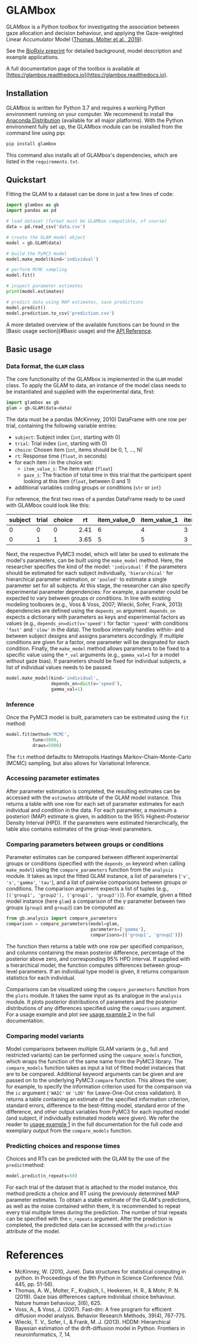 # GLAMbox

GLAMbox is a Python toolbox for investigating the association between gaze allocation and decision behaviour, and applying the Gaze-weighted Linear Accumulator Model ([Thomas, Molter et al., 2019](https://www.nature.com/articles/s41562-019-0584-8)).

See the [BioRxiv preprint](https://www.biorxiv.org/content/10.1101/741678v1) for detailed background, model description and example applications.

A full documentation page of the toolbox is available at [https://glambox.readthedocs.io](https://glambox.readthedocs.io).

## Installation

GLAMbox is written for Python 3.7 and requires a working Python environment running on your computer. We recommend to install the [Anaconda Distribution](https://www.anaconda.com/distribution/) (available for all major platforms).
With the Python environment fully set up, the GLAMbox module can be installed from the command line using pip:

```bash
pip install glambox
```

This command also installs all of GLAMbox's dependencies, which are listed in the `requirements.txt`.

## Quickstart

Fitting the GLAM to a dataset can be done in just a few lines of code:

```py
import glambox as gb
import pandas as pd

# load dataset (format must be GLAMbox compatible, of course)
data = pd.read_csv('data.csv')

# create the GLAM model object
model = gb.GLAM(data)

# build the PyMC3 model
model.make_model(kind='individual')

# perform MCMC sampling
model.fit()

# inspect parameter estimates
print(model.estimates)

# predict data using MAP estimates, save predictions
model.predict()
model.prediction.to_csv('prediction.csv')
```

A more detailed overview of the available functions can be found in the [Basic usage section](#Basic usage) and the [API Reference](https://glambox.readthedocs.io/en/latest/glambox.html).

## Basic usage

### Data format, the `GLAM` class

The core functionality of the GLAMbox is implemented in the `GLAM` model class. To apply the GLAM to data, an instance of the model class needs to be instantiated and supplied with the experimental data, first:

```python
import glambox as gb
glam = gb.GLAM(data=data)
````

The data must be a pandas (McKinney, 2010) DataFrame with one row per trial, containing the following variable entries:

- `subject`: Subject index (`int`, starting with 0)
- `trial`: Trial index (`int`, starting with 0)
- `choice`: Chosen item (`int`, items should be 0, 1, ..., N)
- `rt`: Response time (`float`, in seconds)
- for each item *i* in the choice set:
    - `item_value_i`: The item value (`float`)
    - `gaze_i`: The fraction of total time in this trial that the participant spent looking at this item (`float`, between 0 and 1)
- additional variables coding groups or conditions (`str` or `int`)

For reference, the first two rows of a pandas DataFrame ready to be used with GLAMbox could look like this:

| subject | trial | choice | rt   | item_value_0 | item_value_1 | item_value_2 | gaze_0 | gaze_1 | gaze_2 | speed  |
|---------|-------|--------|------|--------------|--------------|--------------|--------|--------|--------|--------|
| 0       | 0     | 0      | 2.41 | 6            | 4            | 3            | 0.56   | 0.22   | 0.22   | 'fast' |
| 0       | 1     | 1      | 3.65 | 5            | 5            | 3            | 0.25   | 0.34   | 0.41   | 'slow' |

Next, the respective PyMC3 model, which will later be used to estimate the model's parameters, can be built using the `make_model` method. Here, the researcher specifies the kind of the model: `'individual'` if the parameters should be estimated for each subject individually, `'hierarchical'` for hierarchical parameter estimation, or `'pooled'` to estimate a single parameter set for all subjects. At this stage, the researcher can also specify experimental parameter dependencies: For example, a parameter could be expected to vary between groups or conditions. In line with existing modeling toolboxes (e.g., Voss & Voss, 2007; Wiecki, Sofer, Frank, 2013) dependencies are defined using the `depends_on` argument. `depends_on` expects a dictionary with parameters as keys and experimental factors as values (e.g., `depends_on=dict(v='speed')` for factor `'speed'` with conditions `'fast'` and `'slow'` in the data). The toolbox internally handles within- and between subject designs and assigns parameters accordingly. If multiple conditions are given for a factor, one parameter will be designated for each condition. Finally, the `make_model` method allows parameters to be fixed to a specific value using the `*_val` arguments (e.g., `gamma_val=1` for a model without gaze bias). If parameters should be fixed for individual subjects, a list of individual values needs to be passed.

```python
model.make_model(kind='individual',
                 depends_on=dict(v='speed'),
                 gamma_val=1)
````

### Inference

Once the PyMC3 model is built, parameters can be estimated using the `fit` method:

```python
model.fit(method='MCMC',
          tune=5000,
          draws=5000)
```

The `fit` method defaults to Metropolis Hastings Markov-Chain-Monte-Carlo (MCMC) sampling, but also allows for Variational Inference.

### Accessing parameter estimates

After parameter estimation is completed, the resulting estimates can be accessed with the `estimates` attribute of the GLAM model instance. This returns a table with one row for each set of parameter estimates for each individual and condition in the data. For each parameter, a maximum a posteriori (MAP) estimate is given, in addition to the 95\% Highest-Posterior Density Interval (HPD). If the parameters were estimated hierarchically, the table also contains estimates of the group-level parameters. 



### Comparing parameters between groups or conditions

Parameter estimates can be compared between different experimental groups or conditions (specified with the `depends_on` keyword when calling `make_model`) using the `compare_parameters` function from the `analysis` module. It takes as input the fitted GLAM instance, a list of parameters (`'v'`, `'s'`, `'gamma'`, `'tau'`), and a list of pairwise comparisons between groups or conditions. The comparison argument expects a list of tuples (e.g., `[('group1', 'group2'), ('group1', 'group3')]`). For example, given a fitted model instance (here `glam`) a comparison of the $\gamma$ parameter between two groups (`group1` and `group2`) can be computed as: 

```py
from gb.analysis import compare_parameters
comparison = compare_parameters(model=glam, 
                                parameters=['gamma'],
                                comparisons=[('group1', 'group2')])
```

The function then returns a table with one row per specified comparison, and columns containing the mean posterior difference, percentage of the posterior above zero, and corresponding 95\% HPD interval. If supplied with a hierarchical model, the function computes differences between group-level parameters. If an individual type model is given, it returns comparison statistics for each individual.

Comparisons can  be visualized using the `compare_parameters` function from the `plots` module. It takes the same input as its analogue in the `analysis` module. It plots posterior distributions of parameters and the posterior distributions of any differences specified using the `comparisons` argument. For a usage example and plot see [usage example 2](https://glambox.readthedocs.io/en/latest/examples/Example_2_Hierarchical_estimation.html) in the full documentation.

### Comparing model variants

Model comparisons between multiple GLAM variants (e.g., full and restricted variants) can be performed using the `compare_models` function, which wraps the function of the same name from the PyMC3 library. The `compare_models` function takes as input a list of fitted model instances that are to be compared. Additional keyword arguments can be given and are passed on to the underlying PyMC3 `compare` function. This allows the user, for example, to specify the information criterion used for the comparison via the `ic` argument (`'WAIC'` or `'LOO'` for Leave-One-Out cross validation). It returns a table containing an estimate of the specified information criterion, standard errors, difference to the best-fitting model, standard error of the difference, and other output variables from PyMC3 for each inputted model (and subject, if individually estimated models were given). We refer the reader to [usage example 1](https://glambox.readthedocs.io/en/latest/examples/Example_1_Individual_estimation.html) in the full documentation for the full code and exemplary output from the `compare_models` function.

### Predicting choices and response times

Choices and RTs can be predicted with the GLAM by the use of the `predict`method:

```python
model.predict(n_repeats=50)
```

For each trial of the dataset that is attached to the model instance, this method predicts a choice and RT using the previously determined MAP parameter estimates. To obtain a stable estimate of the GLAM's predictions, as well as the noise contained within them, it is recommended to repeat every trial multiple times during the prediction. The number of trial repeats can be specified with the `n_repeats` argument. After the prediction is completed, the predicted data can be accessed with the `prediction` attribute of the model.

# References
- McKinney, W. (2010, June). Data structures for statistical computing in python. In Proceedings of the 9th Python in Science Conference (Vol. 445, pp. 51-56).
- Thomas, A. W., Molter, F., Krajbich, I., Heekeren, H. R., & Mohr, P. N. (2019). Gaze bias differences capture individual choice behaviour. Nature human behaviour, 3(6), 625.
- Voss, A., & Voss, J. (2007). Fast-dm: A free program for efficient diffusion model analysis. Behavior Research Methods, 39(4), 767-775.
- Wiecki, T. V., Sofer, I., & Frank, M. J. (2013). HDDM: Hierarchical Bayesian estimation of the drift-diffusion model in Python. Frontiers in neuroinformatics, 7, 14.
